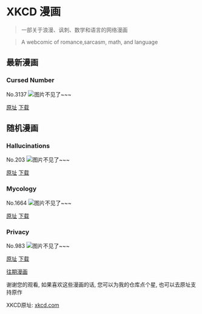 # XKCD 漫画


> 一部关于浪漫、讽刺、数学和语言的网络漫画

> A webcomic of romance,sarcasm, math, and language


## 最新漫画
### Cursed Number
No.3137
![图片不见了~~~](https://imgs.xkcd.com/comics/cursed_number.png)

[原址](https://xkcd.com//3137) [下载](https://imgs.xkcd.com/comics/cursed_number.png)



## 随机漫画
### Hallucinations
No.203
![图片不见了~~~](https://imgs.xkcd.com/comics/hallucinations.png)

[原址](https://xkcd.com//203) [下载](https://imgs.xkcd.com/comics/hallucinations.png)



### Mycology
No.1664
![图片不见了~~~](https://imgs.xkcd.com/comics/mycology.png)

[原址](https://xkcd.com//1664) [下载](https://imgs.xkcd.com/comics/mycology.png)



### Privacy
No.983
![图片不见了~~~](https://imgs.xkcd.com/comics/privacy.png)

[原址](https://xkcd.com//983) [下载](https://imgs.xkcd.com/comics/privacy.png)



[往期漫画](image/)

谢谢您的观看, 如果喜欢这些漫画的话, 
您可以为我的仓库点个星, 也可以去原址支持原作

XKCD原址: [xkcd.com](https://xkcd.com)

